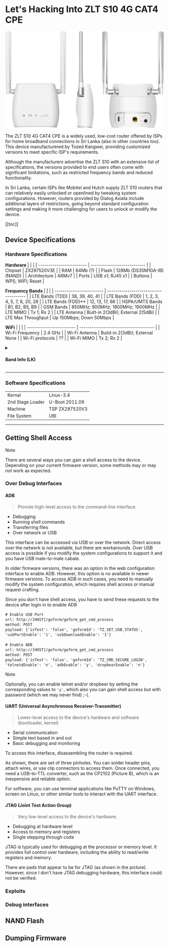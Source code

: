 # Let's Hacking Into ZLT S10 4G CAT4 CPE

![\*Device Image\*](/assets/images/ZLT_S10.png)

The ZLT S10 4G CAT4 CPE is a widely used, low-cost router offered by ISPs for home broadband connections in Sri Lanka (also in other countries too). This device manufacturered by Tozed Kangwei, providing customized versions to meet specific ISP's requirements.

Although the manufacturers advertise the ZLT S10 with an extensive list of specifications, the versions provided to end users often come with significant limitations, such as restricted frequency bands and reduced functionality.

In Sri Lanka, certain ISPs like Mobitel and Hutch supply ZLT S10 routers that can relatively easily unlocked or openlined by tweaking system configurations. However, routers provided by Dialog Axiata include additional layers of restrictions, going beyond standard configuration settings and making it more challenging for users to unlock or modify the device.

[[toc]]

## Device Specifications

### Hardware Specifications

**Hardware**
|   |   |
| ------------------------ | --------------------------- |
| Chipset                  | ZX297520V3E                 |
| RAM                      | 64Mb (?)                    |
| Flash                    | 128Mb (DS35M1GA-IB) (NAND)  |
| Architecture             | ARMv7                       |
| Ports                    | USB x1; RJ45 x1             |
| Buttons                  | WPS; WIFI; Reset            |

**Frequency Bands**
|   |   |
| ------------------------ | ------------------------------------- |
| LTE Bands (TDD)          | 38, 39, 40, 41                        |
| LTE Bands (FDD)          | 1, 2, 3, 4, 5, 7, 8, 20, 28           |
| LTE Bands (FDD)\*\*      | 12, 13, 17, 66                        |
| HSPA/UMTS Bands          | B1, B2, B5, B9                        |
| GSM Bands                | 850MHz; 900MHz; 1800MHz; 1900MHz      |
| LTE MIMO                 | Tx 1; Rx 2                            |
| LTE Antenna              | Built-in 2(3dBi); External 2(5dBi)    |
| LTE Max Throughput       | Up 150Mbps; Down 50Mbps               |

**WiFi**
|  |  |
| ------------------------ | ------------------------------------- |
| Wi-Fi Frequency          | 2.4 GHz                               |
| Wi-Fi Antenna            | Build-in 2(3dBi); External None       |
| Wi-Fi protocols          | ??                                    |
| Wi-Fi MIMO               | Tx 2; Rx 2                            |

<details>
<summary><h4>Band Info (LK)</h4></summary>

> [!NOTE]
> This list includes only the frequency bands actively used by Sri Lankan ISPs for GSM, HSPA/HSPA+/UMTS, and LTE technologies.

##### *GSM*
| Band Name          | Used By                     |
| ------------------ | --------------------------- | 
| B? 900MHz (E-GSM)  | Mobitel/Dialog/Hutch/Airtel |
| B? 1800MHz (DCS)   | Mobitel/Dialog/Hutch/Airtel |

##### *HSPA/UMTS*
| Band Name  | Used By                     |
| ---------- | --------------------------- | 
| B1 2100MHz | Mobitel/Dialog/Hutch/Airtel | 

##### *LTE FDD*
| Band Name      | Used By              |
| -------------- | -------------------- |
| B1 (2100MHz)   | Mobitel/Airtel       |
| B3 (1800MHz +) | Mobitel/Dialog/Hutch |
| B5 (850MHz)    | Airtel               |
| B7 (2600MHz)   | Airtel               |
| B8 (900MHz)    | Mobitel/Hutch        |

##### *LTE TDD*
| Band Name   | Used By |
| ----------- | ------- |
| B40 2300MHz | Dialog  |
| B41 2500MHz | Mobitel |

</details>

---


### Software Specifications

|  |  |
| ----------------- | -------------- |
|  Kernal           | Linux-3.4      |
|  2nd Stage Loader | U-Boot 2011.09 |
|  Machine          | TSP ZX297520V3 |
|  File System      | UBI            |

---


## Getting Shell Access

> [!NOTE]
> There are several ways you can gain a shell access to the device. Depending on your current firmware version, some methods may or may not work as expected.

### Over Debug Interfaces

#### ADB
> Provide high-level access to the command-line interface.

* Debugging
* Running shell commands
* Transferring files
* Over network or USB

This interface can be accessed via USB or over the network. Direct access over the network is not available, but there are workarounds. Over USB access is possible if you modify the system configurations to support it and you have USB male-to-male cabale.

In older firmware versions, there was an option in the web configuration interface to enable ADB. However, this option is no available in newer firmware versions. To access ADB in such cases, you need to manually modify the system configuration, which requires shell access or manual request crafting.

Since you don't have shell access, you have to send these requests to the device after login in to enable ADB

```shell
# Enable USB Port
url: http://[HOST]/goform/goform_get_cmd_process
method: POST
payload: {'isTest': 'false', 'goformId': 'TZ_SET_USB_STATUS', 'usbPortEnable': '1', 'usbDownloadEnable': '1'}

# Enable ADB
url: http://[HOST]/goform/goform_get_cmd_process
method: POST
payload: {'isTest': 'false', 'goformId': 'TZ_CMD_SECURE_LOGIN', 'telnetdEnable': 'n', 'adbEnable': 'y', 'dropbearEnable': 'n'}
```
> [!NOTE]
> Optionally, you can enable telnet and/or dropbeer by setting the corresponding values to `'y'`, which also you can gain shell access but with password (which we may never find) ;-(.


#### UART (Universal Asynchronous Receiver-Transmitter)
> Lower-level access to the device's hardware and software (bootloader, kernel)

* Serial communication
* Simple text based in and out
* Basic debugging and monitoring

To access this interface, disassembling the router is required.

As shown, there are set of three pinholes. You can solder header pins, attach wires, or use clip connectors to access them. Once connected, you need a USB-to-TTL converter, such as the CP2102 (Picture B), which is an inexpensive and reliable option.

For software, you can use terminal applications like PuTTY on Windows, screen on Linux, or other similar tools to interact with the UART interface.

#### JTAG (Joint Test Action Group)
> Very low-level access to the device's hardware.

* Debugging at hardware level
* Access to memory and registers
* Single stepping through code

JTAG is typically used for debugging at the processor or memory level. It provides full control over hardware, including the ability to read/write registers and memory.

There are pads that appear to be for JTAG (as shown in the picture). However, since I don't have JTAG debugging hardware, this interface could not be verified.


### Exploits

### Debug interfaces

## NAND Flash


## Dumping Firmware

